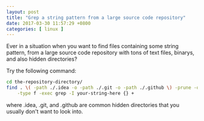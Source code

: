 ```yaml
--- 
layout: post
title: "Grep a string pattern from a large source code repository"
date: 2017-03-30 11:57:29 +0800
categories: [ linux ]
---
```


Ever in a situation when you want to find files containing some string pattern,
from a large source code repository with tons of text files, binarys,
and also hidden directories?

<!-- more -->

Try the following command:

``` bash
cd the-repository-directory/
find . \( -path ./.idea -o -path ./.git -o -path ./.github \) -prune -o \
    -type f -exec grep -I your-string-here {} +
```

where .idea, .git, and .github are common hidden directories that you
usually don't want to look into.

